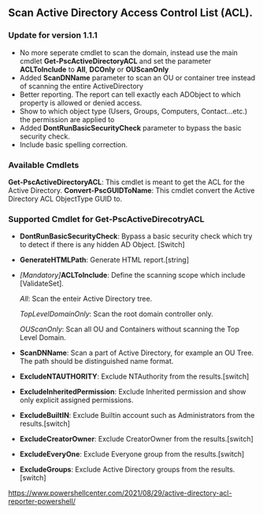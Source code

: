 ## Scan Active Directory Access Control List (ACL).

### Update for version 1.1.1

- No more seperate cmdlet to scan the domain, instead use the main cmdlet **Get-PscActiveDirectoryACL** and set the parameter **ACLToInclude** to **All**, **DCOnly** or **OUScanOnly**
- Added **ScanDNName** parameter to scan an OU or container tree instead of scanning the entire ActiveDirectory
- Better reporting. The report can tell exactly each ADObject to which property is allowed or denied access.
- Show to which object type (Users, Groups, Computers, Contact...etc.) the permission are applied to
- Added **DontRunBasicSecurityCheck** parameter to bypass the basic security check.
- Include basic spelling correction.

### Available Cmdlets

**Get-PscActiveDirectoryACL**: This cmdlet is meant to get the ACL for the Active Directory.
**Convert-PscGUIDToName**: This cmdlet convert the Active Directory ACL ObjectType GUID to.

### Supported Cmdlet for Get-PscActiveDirecotryACL

- **DontRunBasicSecurityCheck**: Bypass a basic security check which try to detect if there is any hidden AD Object. [Switch]
- **GenerateHTMLPath**: Generate HTML report.[string]
- _[Mandatory]_**ACLToInclude**: Define the scanning scope which include [ValidateSet].

    _All_: Scan the enteir Active Directory tree.
    
    _TopLevelDomainOnly_: Scan the root domain controller only.
    
    _OUScanOnly_: Scan all OU and Containers without scanning the Top Level Domain.
    
- **ScanDNName**: Scan a part of Active Directory, for example an OU Tree. The path should be distinguished name format.
- **ExcludeNTAUTHORITY**: Exclude NTAuthority from the results.[switch]
- **ExcludeInheritedPermission**: Exclude Inherited permission and show only explicit assigned permissions.
- **ExcludeBuiltIN**: Exclude Builtin account such as Administrators from the results.[switch]
- **ExcludeCreatorOwner**: Exclude CreatorOwner from the results.[switch]
- **ExcludeEveryOne**: Exclude Everyone group from the results.[switch]
- **ExcludeGroups**: Exclude Active Directory groups from the results.[switch]

https://www.powershellcenter.com/2021/08/29/active-directory-acl-reporter-powershell/
